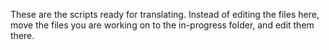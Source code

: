 These are the scripts ready for translating.
Instead of editing the files here, move the files you are working on to the in-progress folder, and edit them there.